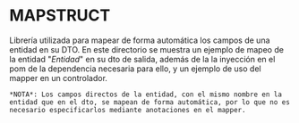 # **MAPSTRUCT**

Librería utilizada para mapear de forma automática los campos de una entidad en su DTO.
En este directorio se muestra un ejemplo de mapeo de la entidad "*Entidad*" en su dto de salida, además de la la inyección en el pom de la dependencia necesaria para ello, y un ejemplo de uso del mapper en un controlador.

`*NOTA*: Los campos directos de la entidad, con el mismo nombre en la entidad que en el dto, se mapean de forma automática, por lo que no es necesario especificarlos mediante anotaciones en el mapper.`
